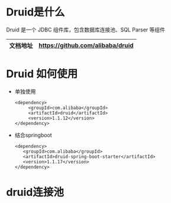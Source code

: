 # Druid是什么

Druid 是一个 JDBC 组件库，包含数据库连接池、SQL Parser 等组件

| 文档地址 | https://github.com/alibaba/druid |
| -------- | -------------------------------- |

# Druid 如何使用

- 单独使用

  ```
  <dependency>
       <groupId>com.alibaba</groupId>
       <artifactId>druid</artifactId>
       <version>1.1.12</version>
  </dependency>
  ```

- 结合springboot

  ```
  <dependency>
     <groupId>com.alibaba</groupId>
     <artifactId>druid-spring-boot-starter</artifactId>
     <version>1.1.17</version>
  </dependency>
  ```

  

# druid连接池